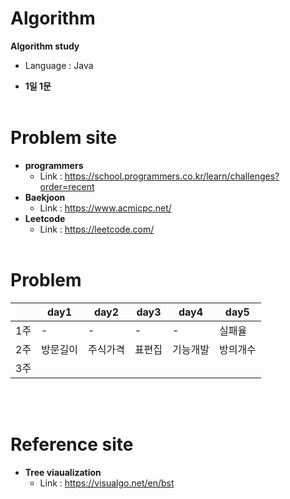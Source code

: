 # Algorithm 
**Algorithm study**
* Language : Java

* **1일 1문**
<br></br>
# Problem site
* **programmers**
    *  Link : https://school.programmers.co.kr/learn/challenges?order=recent
* **Baekjoon**
    * Link : https://www.acmicpc.net/
* **Leetcode**
    * Link : https://leetcode.com/
<br></br>
# Problem
||day1|day2|day3|day4|day5|
|---|---|---|---|---|---|
|1주|-|-|-|-|실패율|
|2주|방문길이|주식가격|표편집|기능개발|방의개수|
|3주|
<br></br>
# Reference site
* **Tree viaualization**
    * Link : https://visualgo.net/en/bst
